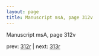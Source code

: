 ```yaml
---
layout: page
title: Manuscript msA, page 312v
---
```


Manuscript msA, page 312v

prev:  [312r](../312r) | next:  [313r](../313r)
